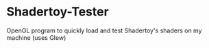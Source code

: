 # Shadertoy-Tester
OpenGL program to quickly load and test Shadertoy's shaders on my machine
(uses Glew)
